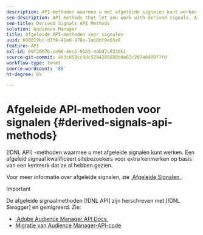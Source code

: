 ```yaml
---
description: API-methoden waarmee u met afgeleide signalen kunt werken. Een afgeleid signaal kwalificeert sitebezoekers voor extra kenmerken op basis van een kenmerk dat ze al hebben gezien.
seo-description: API methods that let you work with derived signals. A derived signal qualifies site visitors for additional traits based on a trait they've already seen.
seo-title: Derived Signals API Methods
solution: Audience Manager
title: Afgeleide API-methoden voor signalen
uuid: 698019bc-d7f6-41e0-a78a-1ab0bf0e65a0
feature: API
exl-id: 69f26b7b-ce96-4ec6-9155-4abd7c8338b1
source-git-commit: 4d3c859cc4dc5294286680b0e63c287e0409f7fd
workflow-type: tm+mt
source-wordcount: '88'
ht-degree: 6%

---
```


# Afgeleide API-methoden voor signalen {#derived-signals-api-methods}

[!DNL API] -methoden waarmee u met afgeleide signalen kunt werken. Een afgeleid signaal kwalificeert sitebezoekers voor extra kenmerken op basis van een kenmerk dat ze al hebben gezien.

<!-- c_separator.xml -->

Voor meer informatie over afgeleide signalen, zie [&#x200B; Afgeleide Signalen &#x200B;](../../features/derived-signals.md).

>[!IMPORTANT]
>
>De afgeleide signaalmethoden [!DNL API] zijn herschreven met [!DNL Swagger] en gemigreerd. Zie:
>
>* [&#x200B; Adobe Audience Manager API Docs &#x200B;](https://bank.demdex.com/portal/swagger/index.html)
>* [Migratie van Audience Manager-API-code](../../api/api-swagger-migration.md)
